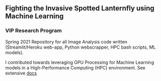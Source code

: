 ## Fighting the Invasive Spotted Lanternfly using Machine Learning

### VIP Research Program
Spring 2021 Repository for all Image Analysis code written (Streamlit/Heroku web-app, Python webscrapper, HPC bash scripts, ML models).

I contributed towards leveraging GPU Processing for Machine Learning models in a High-Performance Computing (HPC) environment. See extensive [docs](https://github.com/abejeyapratap/LanternFly-HPC/tree/main/HPC#high-performance-computing--gpu-processing)
